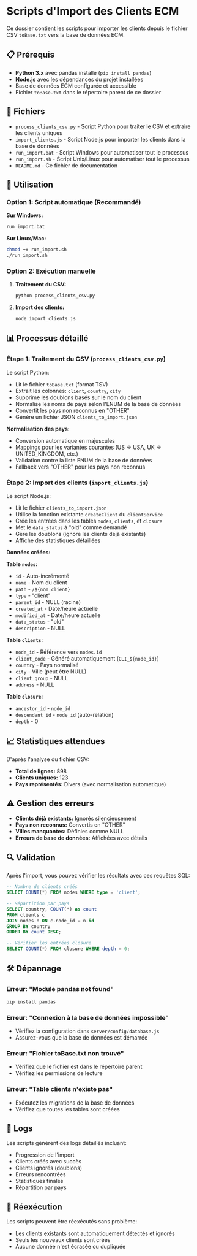 # Scripts d'Import des Clients ECM

Ce dossier contient les scripts pour importer les clients depuis le fichier CSV `toBase.txt` vers la base de données ECM.

## 📋 Prérequis

- **Python 3.x** avec pandas installé (`pip install pandas`)
- **Node.js** avec les dépendances du projet installées
- Base de données ECM configurée et accessible
- Fichier `toBase.txt` dans le répertoire parent de ce dossier

## 📁 Fichiers

- `process_clients_csv.py` - Script Python pour traiter le CSV et extraire les clients uniques
- `import_clients.js` - Script Node.js pour importer les clients dans la base de données
- `run_import.bat` - Script Windows pour automatiser tout le processus
- `run_import.sh` - Script Unix/Linux pour automatiser tout le processus
- `README.md` - Ce fichier de documentation

## 🚀 Utilisation

### Option 1: Script automatique (Recommandé)

**Sur Windows:**
```bash
run_import.bat
```

**Sur Linux/Mac:**
```bash
chmod +x run_import.sh
./run_import.sh
```

### Option 2: Exécution manuelle

1. **Traitement du CSV:**
   ```bash
   python process_clients_csv.py
   ```

2. **Import des clients:**
   ```bash
   node import_clients.js
   ```

## 📊 Processus détaillé

### Étape 1: Traitement du CSV (`process_clients_csv.py`)

Le script Python:
- Lit le fichier `toBase.txt` (format TSV)
- Extrait les colonnes: `client`, `country`, `city`
- Supprime les doublons basés sur le nom du client
- Normalise les noms de pays selon l'ENUM de la base de données
- Convertit les pays non reconnus en "OTHER"
- Génère un fichier JSON `clients_to_import.json`

**Normalisation des pays:**
- Conversion automatique en majuscules
- Mappings pour les variantes courantes (US → USA, UK → UNITED_KINGDOM, etc.)
- Validation contre la liste ENUM de la base de données
- Fallback vers "OTHER" pour les pays non reconnus

### Étape 2: Import des clients (`import_clients.js`)

Le script Node.js:
- Lit le fichier `clients_to_import.json`
- Utilise la fonction existante `createClient` du `clientService`
- Crée les entrées dans les tables `nodes`, `clients`, et `closure`
- Met le `data_status` à "old" comme demandé
- Gère les doublons (ignore les clients déjà existants)
- Affiche des statistiques détaillées

**Données créées:**

**Table `nodes`:**
- `id` - Auto-incrémenté
- `name` - Nom du client
- `path` - `/${nom_client}`
- `type` - "client"
- `parent_id` - NULL (racine)
- `created_at` - Date/heure actuelle
- `modified_at` - Date/heure actuelle
- `data_status` - "old"
- `description` - NULL

**Table `clients`:**
- `node_id` - Référence vers `nodes.id`
- `client_code` - Généré automatiquement (`CLI_${node_id}`)
- `country` - Pays normalisé
- `city` - Ville (peut être NULL)
- `client_group` - NULL
- `address` - NULL

**Table `closure`:**
- `ancestor_id` - `node_id`
- `descendant_id` - `node_id` (auto-relation)
- `depth` - 0

## 📈 Statistiques attendues

D'après l'analyse du fichier CSV:
- **Total de lignes:** 898
- **Clients uniques:** 123
- **Pays représentés:** Divers (avec normalisation automatique)

## ⚠️ Gestion des erreurs

- **Clients déjà existants:** Ignorés silencieusement
- **Pays non reconnus:** Convertis en "OTHER"
- **Villes manquantes:** Définies comme NULL
- **Erreurs de base de données:** Affichées avec détails

## 🔍 Validation

Après l'import, vous pouvez vérifier les résultats avec ces requêtes SQL:

```sql
-- Nombre de clients créés
SELECT COUNT(*) FROM nodes WHERE type = 'client';

-- Répartition par pays
SELECT country, COUNT(*) as count 
FROM clients c
JOIN nodes n ON c.node_id = n.id 
GROUP BY country 
ORDER BY count DESC;

-- Vérifier les entrées closure
SELECT COUNT(*) FROM closure WHERE depth = 0;
```

## 🛠️ Dépannage

### Erreur: "Module pandas not found"
```bash
pip install pandas
```

### Erreur: "Connexion à la base de données impossible"
- Vérifiez la configuration dans `server/config/database.js`
- Assurez-vous que la base de données est démarrée

### Erreur: "Fichier toBase.txt non trouvé"
- Vérifiez que le fichier est dans le répertoire parent
- Vérifiez les permissions de lecture

### Erreur: "Table clients n'existe pas"
- Exécutez les migrations de la base de données
- Vérifiez que toutes les tables sont créées

## 📝 Logs

Les scripts génèrent des logs détaillés incluant:
- Progression de l'import
- Clients créés avec succès
- Clients ignorés (doublons)
- Erreurs rencontrées
- Statistiques finales
- Répartition par pays

## 🔄 Réexécution

Les scripts peuvent être réexécutés sans problème:
- Les clients existants sont automatiquement détectés et ignorés
- Seuls les nouveaux clients sont créés
- Aucune donnée n'est écrasée ou dupliquée
